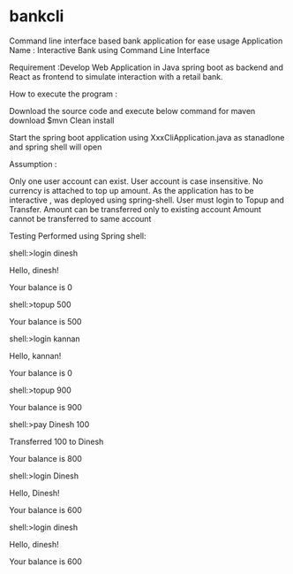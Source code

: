 # bankcli
Command line interface based bank application for ease usage
Application Name : Interactive Bank using  Command Line Interface

 

Requirement :Develop Web Application in Java spring boot as backend and React as frontend to simulate interaction with a retail bank.

 

How to execute the program :

Download the source code and execute below command for maven download
$mvn Clean install

Start the spring boot application using XxxCliApplication.java as stanadlone and spring shell will open
 

 

Assumption :

 

Only one user account can exist.
User account  is case insensitive.
No currency is attached to top up amount.
As the application has to be interactive , was deployed using spring-shell.
User must login to Topup and Transfer.
Amount can be transferred only to existing account
Amount cannot be transferred to same account
 

Testing Performed using Spring shell:

 

shell:>login dinesh

Hello, dinesh!

Your balance is 0

shell:>topup 500

Your balance is 500

shell:>login kannan

Hello, kannan!

Your balance is 0

shell:>topup 900

Your balance is 900

shell:>pay Dinesh 100

Transferred 100 to Dinesh

Your balance is 800

shell:>login Dinesh

Hello, Dinesh!

Your balance is 600

shell:>login dinesh

Hello, dinesh!

Your balance is 600
